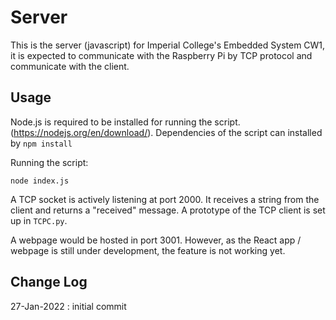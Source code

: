 # Server
This is the server (javascript) for Imperial College's Embedded System CW1, it is expected to communicate with the Raspberry Pi by TCP protocol and communicate with the client.

## Usage
Node.js is required to be installed for running the script. (https://nodejs.org/en/download/). Dependencies of the script can installed by `npm install` <br>

Running the script:
```
node index.js
```

A TCP socket is actively listening at port 2000. It receives a string from the client and returns a "received" message. A prototype of the TCP client is set up in `TCPC.py`.

A webpage would be hosted in port 3001. However, as the React app / webpage is still under development, the feature is not working yet.

## Change Log
27-Jan-2022 : initial commit